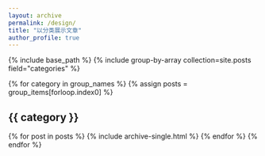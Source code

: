 ```yaml
---
layout: archive
permalink: /design/
title: "以分类展示文章"
author_profile: true
---
```

 	
{% include base_path %}
{% include group-by-array collection=site.posts field="categories" %}
 
{% for category in group_names %}
  {% assign posts = group_items[forloop.index0] %}
  <h2 id="{{ category | slugify }}" class="archive__subtitle">{{ category }}</h2>
  {% for post in posts %}
    {% include archive-single.html %}
  {% endfor %}
{% endfor %}